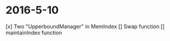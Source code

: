 2016-5-10
=========
[x] Two "UpperboundManager"
in MemIndex
[] Swap function
[] maintainIndex function